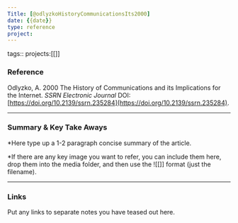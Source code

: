 ```yaml
---
Title: [@odlyzkoHistoryCommunicationsIts2000]
date: {{date}}
type: reference
project:
---
```


tags::
projects:[[]]

### Reference 

Odlyzko, A. 2000 The History of Communications and its Implications for the Internet. _SSRN Electronic Journal_ DOI: [https://doi.org/10.2139/ssrn.235284](https://doi.org/10.2139/ssrn.235284).

---

### Summary & Key Take Aways

*Here type up a 1-2 paragraph concise summary of the article. 

*If there are any key image you want to refer, you can include them here, drop them into the media folder, and then use the ![[]] format (just the filename).

--- 

### Links
Put any links to separate notes you have teased out here.